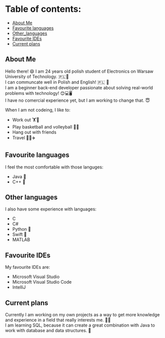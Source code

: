 # Table of contents:
* [About Me](#about-me)
* [Favourite languages](#favourite-languages)
* [Other_languages](#other-languages)
* [Favourite IDEs](#favourite-ides)
* [Current plans](#current-plans)


## About Me
Hello there! 😄
I am 24 years old polish student of Electronics on Warsaw University of Technology. 🇵🇱🏫   
I can communcate well in Polish and English! 🇵🇱 🏴󠁧󠁢󠁥󠁮󠁧󠁿   
I am a beginner back-end developer passionate about solving real-world problems with technology! 😊💻🖥️   
I have no comercial experience yet, but I am working to change that. 😇

When I am not codeing, I like to:
* Work out 🏋️💪
* Play basketball and volleyball 🏀🏐
* Hang out with friends
* Travel 🚌🚅✈️


## Favourite languages
I feel the most comfortable with those languges:
* Java 👑
* C++ 👑


## Other languages
I also have some experience with languages:
* C
* C#
* Python 🐍
* Swift 🍎
* MATLAB


## Favourite IDEs
My favourite IDEs are:
* Microsoft Visual Studio
* Microsoft Visual Studio Code
* IntelliJ


## Current plans
Currently I am working on my own projects as a way to get more knowledge and experience in a field that really interests me. 🥰🥰   
I am learning SQL, because it can create a great combination with Java to work with database and data structures. 📓
